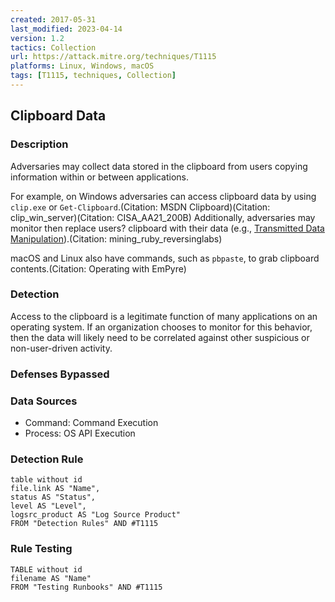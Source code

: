 ```yaml
---
created: 2017-05-31
last_modified: 2023-04-14
version: 1.2
tactics: Collection
url: https://attack.mitre.org/techniques/T1115
platforms: Linux, Windows, macOS
tags: [T1115, techniques, Collection]
---
```


## Clipboard Data

### Description

Adversaries may collect data stored in the clipboard from users copying information within or between applications. 

For example, on Windows adversaries can access clipboard data by using <code>clip.exe</code> or <code>Get-Clipboard</code>.(Citation: MSDN Clipboard)(Citation: clip_win_server)(Citation: CISA_AA21_200B) Additionally, adversaries may monitor then replace users? clipboard with their data (e.g., [Transmitted Data Manipulation](https://attack.mitre.org/techniques/T1565/002)).(Citation: mining_ruby_reversinglabs)

macOS and Linux also have commands, such as <code>pbpaste</code>, to grab clipboard contents.(Citation: Operating with EmPyre)

### Detection

Access to the clipboard is a legitimate function of many applications on an operating system. If an organization chooses to monitor for this behavior, then the data will likely need to be correlated against other suspicious or non-user-driven activity.

### Defenses Bypassed



### Data Sources

  - Command: Command Execution
  -  Process: OS API Execution
### Detection Rule

```dataview
table without id
file.link AS "Name",
status AS "Status",
level AS "Level",
logsrc_product AS "Log Source Product"
FROM "Detection Rules" AND #T1115
```

### Rule Testing

```dataview
TABLE without id
filename AS "Name"
FROM "Testing Runbooks" AND #T1115
```
